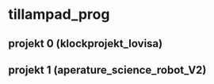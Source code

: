 # tillampad_prog

## projekt 0 (klockprojekt_lovisa)

## projekt 1 (aperature_science_robot_V2)





